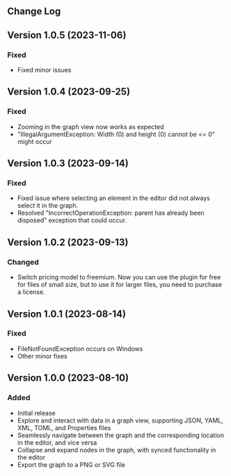 Change Log
----------
## Version 1.0.5 (2023-11-06)
### Fixed
- Fixed minor issues

## Version 1.0.4 (2023-09-25)
### Fixed
- Zooming in the graph view now works as expected
- "IllegalArgumentException: Width (0) and height (0) cannot be <= 0" might occur

## Version 1.0.3 (2023-09-14)
### Fixed
- Fixed issue where selecting an element in the editor did not always select it in the graph.
- Resolved "IncorrectOperationException: parent has already been disposed" exception that could occur.

## Version 1.0.2 (2023-09-13)
### Changed
- Switch pricing model to freemium. Now you can use the plugin for free for files of small size, but to use it for larger files, you need to purchase a license.

## Version 1.0.1 (2023-08-14)
### Fixed
- FileNotFoundException occurs on Windows
- Other minor fixes

## Version 1.0.0 (2023-08-10)
### Added
- Initial release
- Explore and interact with data in a graph view, supporting JSON, YAML, XML, TOML, and Properties files
- Seamlessly navigate between the graph and the corresponding location in the editor, and vice versa
- Collapse and expand nodes in the graph, with synced functionality in the editor
- Export the graph to a PNG or SVG file
